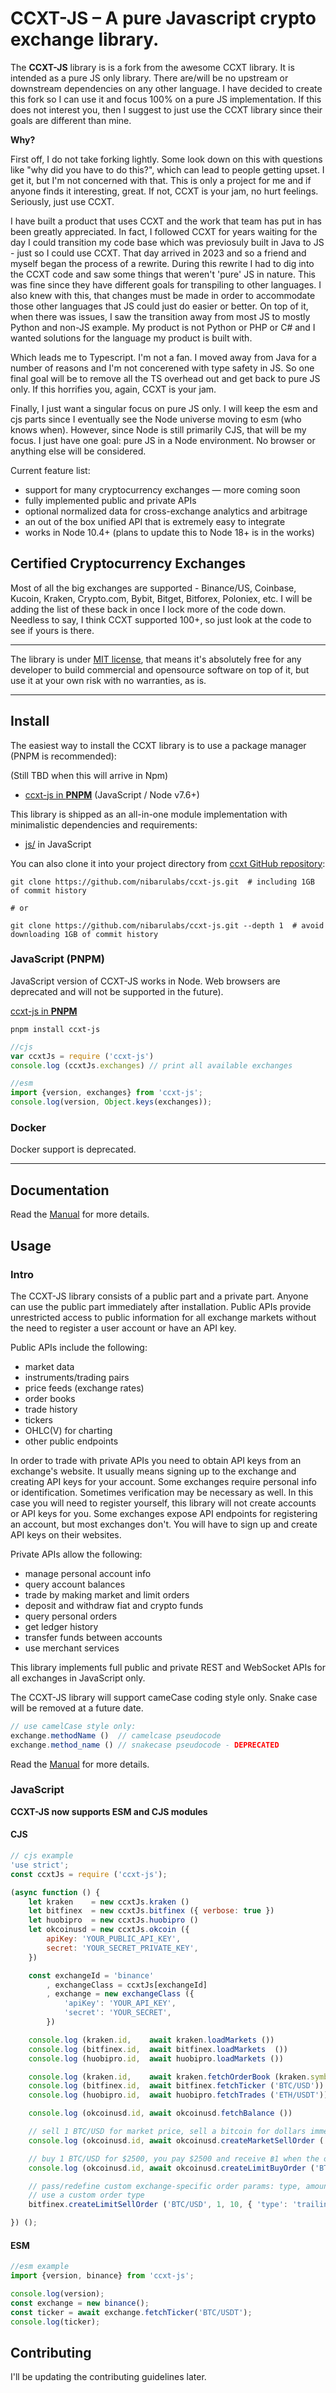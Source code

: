 # CCXT-JS – A pure Javascript crypto exchange library.

The **CCXT-JS** library is is a fork from the awesome CCXT library. It is intended as a pure JS only library. There are/will be no upstream or downstream dependencies on any other language. I have decided to create this fork so I can use it and focus 100% on a pure JS implementation. If this does not interest you, then I suggest to just use the CCXT library since their goals are different than mine.

**Why?**

First off, I do not take forking lightly. Some look down on this with questions like "why did you have to do this?", which can lead to people getting upset. I get it, but I'm not concerned with that. This is only a project for me and if anyone finds it interesting, great. If not, CCXT is your jam, no hurt feelings. Seriously, just use CCXT.

I have built a product that uses CCXT and the work that team has put in has been greatly appreciated. In fact, I followed CCXT for years waiting for the day I could transition my code base which was previosuly built in Java to JS - just so I could use CCXT. That day arrived in 2023 and so a friend and myself began the process of a rewrite. During this rewrite I had to dig into the CCXT code and saw some things that weren't 'pure' JS in nature. This was fine since they have different goals for transpiling to other languages. I also knew with this, that changes must be made in order to accommodate those other languages that JS could just do easier or better. On top of it, when there was issues, I saw the transition away from most JS to mostly Python and non-JS example. My product is not Python or PHP or C# and I wanted solutions for the language my product is built with.

Which leads me to Typescript. I'm not a fan. I moved away from Java for a number of reasons and I'm not concerened with type safety in JS. So one final goal will be to remove all the TS overhead out and get back to pure JS only. If this horrifies you, again, CCXT is your jam.

Finally, I just want a singular focus on pure JS only. I will keep the esm and cjs parts since I eventually see the Node universe moving to esm (who knows when). However, since Node is still primarily CJS, that will be my focus. I just have one goal: pure JS in a Node environment. No browser or anything else will be considered.

Current feature list:

- support for many cryptocurrency exchanges — more coming soon
- fully implemented public and private APIs
- optional normalized data for cross-exchange analytics and arbitrage
- an out of the box unified API that is extremely easy to integrate
- works in Node 10.4+ (plans to update this to Node 18+ is in the works)


## Certified Cryptocurrency Exchanges 

Most of all the big exchanges are supported - Binance/US, Coinbase, Kucoin, Kraken, Crypto.com, Bybit, Bitget, Bitforex, Poloniex, etc. I will be adding the list of these back in once I lock more of the code down. Needless to say, I think CCXT supported 100+, so just look at the code to see if yours is there.

---

The library is under [MIT license](https://github.com/nibarulabs/ccxt-js/blob/master/LICENSE.txt), that means it's absolutely free for any developer to build commercial and opensource software on top of it, but use it at your own risk with no warranties, as is.

---

## Install

The easiest way to install the CCXT library is to use a package manager (PNPM is recommended):

(Still TBD when this will arrive in Npm)

- [ccxt-js in **PNPM**](https://www.npmjs.com/package/ccxt-js) (JavaScript / Node v7.6+)

This library is shipped as an all-in-one module implementation with minimalistic dependencies and requirements:

- [js/](https://github.com/nibarulabs/ccxt-js/blob/master/js/) in JavaScript

You can also clone it into your project directory from [ccxt GitHub repository](https://github.com/nibarulabs/ccxt-js):

```shell
git clone https://github.com/nibarulabs/ccxt-js.git  # including 1GB of commit history

# or

git clone https://github.com/nibarulabs/ccxt-js.git --depth 1  # avoid downloading 1GB of commit history
```

### JavaScript (PNPM)

JavaScript version of CCXT-JS works in Node. Web browsers are deprecated and will not be supported in the future).

[ccxt-js in **PNPM**](https://www.npmjs.com/package/ccxt-js)

```shell
pnpm install ccxt-js
```

```JavaScript
//cjs
var ccxtJs = require ('ccxt-js')
console.log (ccxtJs.exchanges) // print all available exchanges
```
```Javascript
//esm
import {version, exchanges} from 'ccxt-js';
console.log(version, Object.keys(exchanges));
```

### Docker

Docker support is deprecated.

---

## Documentation

Read the [Manual](https://github.com/nibarulabs/ccxt-js/wiki/) for more details.

## Usage

### Intro

The CCXT-JS library consists of a public part and a private part. Anyone can use the public part immediately after installation. Public APIs provide unrestricted access to public information for all exchange markets without the need to register a user account or have an API key.

Public APIs include the following:

- market data
- instruments/trading pairs
- price feeds (exchange rates)
- order books
- trade history
- tickers
- OHLC(V) for charting
- other public endpoints

In order to trade with private APIs you need to obtain API keys from an exchange's website. It usually means signing up to the exchange and creating API keys for your account. Some exchanges require personal info or identification. Sometimes verification may be necessary as well. In this case you will need to register yourself, this library will not create accounts or API keys for you. Some exchanges expose API endpoints for registering an account, but most exchanges don't. You will have to sign up and create API keys on their websites.

Private APIs allow the following:

- manage personal account info
- query account balances
- trade by making market and limit orders
- deposit and withdraw fiat and crypto funds
- query personal orders
- get ledger history
- transfer funds between accounts
- use merchant services

This library implements full public and private REST and WebSocket APIs for all exchanges in JavaScript only.

The CCXT-JS library will support cameCase coding style only. Snake case will be removed at a future date.

```JavaScript
// use camelCase style only:
exchange.methodName ()  // camelcase pseudocode
exchange.method_name () // snakecase pseudocode - DEPRECATED
```

Read the [Manual](https://github.com/nibarulabs/ccxt-js/wiki/) for more details.

### JavaScript

**CCXT-JS now supports ESM and CJS modules**

#### CJS

```JavaScript
// cjs example
'use strict';
const ccxtJs = require ('ccxt-js');

(async function () {
    let kraken    = new ccxtJs.kraken ()
    let bitfinex  = new ccxtJs.bitfinex ({ verbose: true })
    let huobipro  = new ccxtJs.huobipro ()
    let okcoinusd = new ccxtJs.okcoin ({
        apiKey: 'YOUR_PUBLIC_API_KEY',
        secret: 'YOUR_SECRET_PRIVATE_KEY',
    })

    const exchangeId = 'binance'
        , exchangeClass = ccxtJs[exchangeId]
        , exchange = new exchangeClass ({
            'apiKey': 'YOUR_API_KEY',
            'secret': 'YOUR_SECRET',
        })

    console.log (kraken.id,    await kraken.loadMarkets ())
    console.log (bitfinex.id,  await bitfinex.loadMarkets  ())
    console.log (huobipro.id,  await huobipro.loadMarkets ())

    console.log (kraken.id,    await kraken.fetchOrderBook (kraken.symbols[0]))
    console.log (bitfinex.id,  await bitfinex.fetchTicker ('BTC/USD'))
    console.log (huobipro.id,  await huobipro.fetchTrades ('ETH/USDT'))

    console.log (okcoinusd.id, await okcoinusd.fetchBalance ())

    // sell 1 BTC/USD for market price, sell a bitcoin for dollars immediately
    console.log (okcoinusd.id, await okcoinusd.createMarketSellOrder ('BTC/USD', 1))

    // buy 1 BTC/USD for $2500, you pay $2500 and receive ฿1 when the order is closed
    console.log (okcoinusd.id, await okcoinusd.createLimitBuyOrder ('BTC/USD', 1, 2500.00))

    // pass/redefine custom exchange-specific order params: type, amount, price or whatever
    // use a custom order type
    bitfinex.createLimitSellOrder ('BTC/USD', 1, 10, { 'type': 'trailing-stop' })

}) ();
```
#### ESM

```Javascript
//esm example
import {version, binance} from 'ccxt-js';

console.log(version);
const exchange = new binance();
const ticker = await exchange.fetchTicker('BTC/USDT');
console.log(ticker);
```

## Contributing

I'll be updating the contributing guidelines later.

